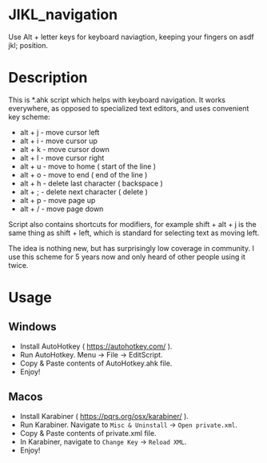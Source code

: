# JIKL_navigation
Use Alt + letter keys for keyboard naviagtion, keeping your fingers on asdf jkl; position.


# Description

This is *.ahk script which helps with keyboard navigation. It works everywhere, as opposed to specialized text editors, and uses convenient key scheme:

* alt + j - move cursor left
* alt + i - move cursor up
* alt + k - move cursor down
* alt + l - move cursor right
* alt + u - move to home ( start of the line )
* alt + o - move to end ( end of the line )
* alt + h - delete last character ( backspace )
* alt + ; - delete next character ( delete )
* alt + p - move page up
* alt + / - move page down

Script also contains shortcuts for modifiers, for example shift + alt + j is the same thing as shift + left, which is standard for selecting text as moving left.


The idea is nothing new, but has surprisingly low coverage in community. I use this scheme for 5 years now and only heard of other people using it twice.

# Usage

## Windows

* Install AutoHotkey ( https://autohotkey.com/ ).
* Run AutoHotkey. Menu -> File -> EditScript.
* Copy & Paste contents of AutoHotkey.ahk file.
* Enjoy!

## Macos

* Install Karabiner ( https://pqrs.org/osx/karabiner/ ).
* Run Karabiner. Navigate to `Misc & Uninstall` -> `Open private.xml`.
* Copy & Paste contents of private.xml file.
* In Karabiner, navigate to `Change Key` -> `Reload XML`.
* Enjoy!